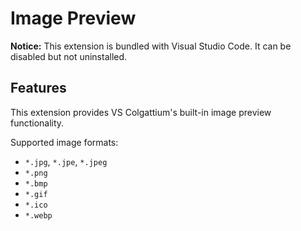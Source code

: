 # Image Preview

**Notice:** This extension is bundled with Visual Studio Code. It can be disabled but not uninstalled.

## Features

This extension provides VS Colgattium's built-in image preview functionality.

Supported image formats:

- `*.jpg`, `*.jpe`, `*.jpeg`
- `*.png`
- `*.bmp`
- `*.gif`
- `*.ico`
- `*.webp`
